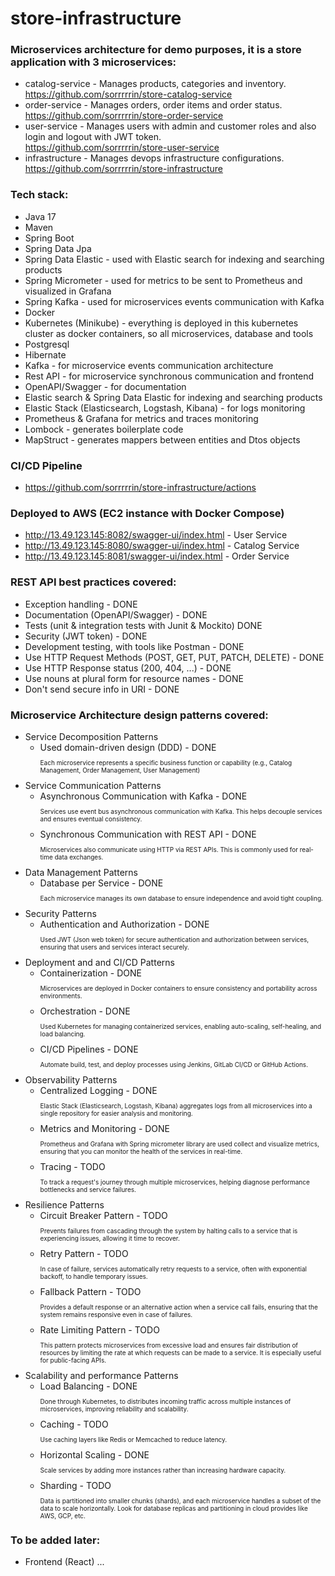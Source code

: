 # store-infrastructure

### Microservices architecture for demo purposes, it is a store application with 3 microservices:

* catalog-service - Manages products, categories and inventory.<br>
  https://github.com/sorrrrrin/store-catalog-service
* order-service - Manages orders, order items and order status.<br>
  https://github.com/sorrrrrin/store-order-service
* user-service - Manages users with admin and customer roles and also login and logout with JWT token.<br>
  https://github.com/sorrrrrin/store-user-service
* infrastructure - Manages devops infrastructure configurations.<br>
  https://github.com/sorrrrrin/store-infrastructure

### Tech stack:
* Java 17
* Maven
* Spring Boot
* Spring Data Jpa
* Spring Data Elastic - used with Elastic search for indexing and searching products
* Spring Micrometer - used for metrics to be sent to Prometheus and visualized in Grafana
* Spring Kafka - used for microservices events communication with Kafka
* Docker
* Kubernetes (Minikube) - everything is deployed in this kubernetes cluster as docker containers, so all microservices, database and tools
* Postgresql
* Hibernate
* Kafka - for microservice events communication architecture
* Rest API - for microservice synchronous communication and frontend
* OpenAPI/Swagger - for documentation
* Elastic search & Spring Data Elastic for indexing and searching products
* Elastic Stack (Elasticsearch, Logstash, Kibana) - for logs monitoring
* Prometheus & Grafana for metrics and traces monitoring
* Lombock - generates boilerplate code
* MapStruct - generates mappers between entities and Dtos objects

### CI/CD Pipeline
* https://github.com/sorrrrrin/store-infrastructure/actions

### Deployed to AWS (EC2 instance with Docker Compose)
* http://13.49.123.145:8082/swagger-ui/index.html - User Service 
* http://13.49.123.145:8080/swagger-ui/index.html - Catalog Service
* http://13.49.123.145:8081/swagger-ui/index.html - Order Service

### REST API best practices covered:
* Exception handling - DONE
* Documentation (OpenAPI/Swagger) - DONE
* Tests (unit & integration tests with Junit & Mockito) DONE
* Security (JWT token) - DONE
* Development testing, with tools like Postman - DONE
* Use HTTP Request Methods (POST, GET, PUT, PATCH, DELETE) - DONE
* Use HTTP Response status (200, 404, ...) - DONE
* Use nouns at plural form for resource names - DONE
* Don't send secure info in URI - DONE

### Microservice Architecture design patterns covered:
* Service Decomposition Patterns
  * Used domain-driven design (DDD) - DONE <p style="font-size:10px;">Each microservice represents a specific business function or capability (e.g., Catalog Management, Order Management, User Management)</p>
* Service Communication Patterns
  * Asynchronous Communication with Kafka - DONE <p style="font-size:10px;">Services use event bus asynchronous communication with Kafka. This helps decouple services and ensures eventual consistency.</p>
  * Synchronous Communication with REST API - DONE <p style="font-size:10px;">Microservices also communicate using HTTP via REST APIs. This is commonly used for real-time data exchanges.</p>
* Data Management Patterns
  * Database per Service - DONE <p style="font-size:10px;">Each microservice manages its own database to ensure independence and avoid tight coupling.</p>
* Security Patterns
  * Authentication and Authorization - DONE <p style="font-size:10px;">Used JWT (Json web token) for secure authentication and authorization between services, ensuring that users and services interact securely.</p>
* Deployment and and CI/CD Patterns
  * Containerization - DONE <p style="font-size:10px;">Microservices are deployed in Docker containers to ensure consistency and portability across environments.</p>
  * Orchestration - DONE <p style="font-size:10px;">Used Kubernetes for managing containerized services, enabling auto-scaling, self-healing, and load balancing.</p>
  * CI/CD Pipelines - DONE <p style="font-size:10px;">Automate build, test, and deploy processes using Jenkins, GitLab CI/CD or GitHub Actions.</p>
* Observability Patterns
  * Centralized Logging - DONE <p style="font-size:10px;">Elastic Stack (Elasticsearch, Logstash, Kibana) aggregates logs from all microservices into a single repository for easier analysis and monitoring.</p>
  * Metrics and Monitoring - DONE <p style="font-size:10px;">Prometheus and Grafana with Spring micrometer library are used collect and visualize metrics, ensuring that you can monitor the health of the services in real-time.</p>
  * Tracing - TODO <p style="font-size:10px;">To track a request's journey through multiple microservices, helping diagnose performance bottlenecks and service failures.</p>
* Resilience Patterns
  * Circuit Breaker Pattern - TODO <p style="font-size:10px;">Prevents failures from cascading through the system by halting calls to a service that is experiencing issues, allowing it time to recover.</p>
  * Retry Pattern - TODO <p style="font-size:10px;">In case of failure, services automatically retry requests to a service, often with exponential backoff, to handle temporary issues.</p>
  * Fallback Pattern - TODO <p style="font-size:10px;">Provides a default response or an alternative action when a service call fails, ensuring that the system remains responsive even in case of failures.</p>
  * Rate Limiting Pattern - TODO <p style="font-size:10px;">This pattern protects microservices from excessive load and ensures fair distribution of resources by limiting the rate at which requests can be made to a service. It is especially useful for public-facing APIs.</p>
* Scalability and performance Patterns
  * Load Balancing - DONE <p style="font-size:10px;">Done through Kubernetes, to distributes incoming traffic across multiple instances of microservices, improving reliability and scalability.</p>
  * Caching - TODO <p style="font-size:10px;">Use caching layers like Redis or Memcached to reduce latency.</p>
  * Horizontal Scaling - DONE <p style="font-size:10px;">Scale services by adding more instances rather than increasing hardware capacity.</p>
  * Sharding - TODO <p style="font-size:10px;">Data is partitioned into smaller chunks (shards), and each microservice handles a subset of the data to scale horizontally. Look for database replicas and partitioning in cloud provides like AWS, GCP, etc.</p>

### To be added later:
* Frontend (React)
  ...
